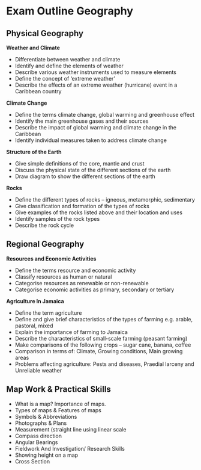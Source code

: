 # Exam Outline Geography

## Physical Geography

**Weather and Climate**
- Differentiate between weather and climate
- Identify and define the elements of weather
- Describe various weather instruments used to measure elements
- Define the concept of ‘extreme weather’
- Describe the effects of an extreme weather (hurricane) event in a Caribbean country

**Climate Change**
- Define the terms climate change, global warming and greenhouse effect
- Identify the main greenhouse gases and their sources
- Describe the impact of global warming and climate change in the Caribbean
- Identify individual measures taken to address climate change

**Structure of the Earth**
- Give simple definitions of the core, mantle and crust
- Discuss the physical state of the different sections of the earth
- Draw diagram to show the different sections of the earth

**Rocks**
- Define the different types of rocks – igneous, metamorphic, sedimentary
- Give classification and formation of the types of rocks
- Give examples of the rocks listed above and their location and uses
- Identify samples of the rock types
- Describe the rock cycle

## Regional Geography

**Resources and Economic Activities**
- Define the terms resource and economic activity
- Classify resources as human or natural
- Categorise resources as renewable or non-renewable
- Categorise economic activities as primary, secondary or tertiary

**Agriculture In Jamaica**
- Define the term agriculture
- Define and give brief characteristics of the types of farming e.g. arable, pastoral, mixed
- Explain the importance of farming to Jamaica
- Describe the characteristics of small-scale farming (peasant farming)
- Make comparisons of the following crops – sugar cane, banana, coffee
- Comparison in terms of: Climate, Growing conditions, Main growing areas
- Problems affecting agriculture: Pests and diseases, Praedial larceny and Unreliable weather

## Map Work & Practical Skills

- What is a map? Importance of maps.
- Types of maps & Features of maps
- Symbols & Abbreviations
- Photographs & Plans
- Measurement (straight line using linear scale
- Compass direction
- Angular Bearings
- Fieldwork And Investigation/ Research Skills
- Showing height on a map
- Cross Section
